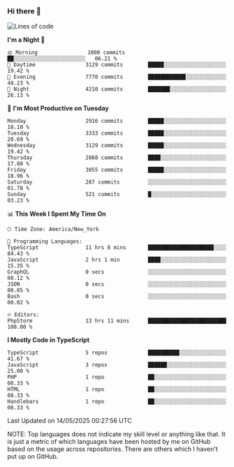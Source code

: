 ### Hi there 👋

<!--
**LynxJinxxy/LynxJinxxy** is a ✨ _special_ ✨ repository because its `README.md` (this file) appears on your GitHub profile.

Here are some ideas to get you started:

- 🔭 I’m currently working on ...
- 🌱 I’m currently learning ...
- 👯 I’m looking to collaborate on ...
- 🤔 I’m looking for help with ...
- 💬 Ask me about ...
- 📫 How to reach me: ...
- 😄 Pronouns: ...
- ⚡ Fun fact: ...
-->

<!--START_SECTION:waka-->
![Lines of code](https://img.shields.io/badge/From%20Hello%20World%20I%27ve%20Written-24.8%20million%20lines%20of%20code-blue)

**I'm a Night 🦉** 

```text
🌞 Morning                1000 commits        ██░░░░░░░░░░░░░░░░░░░░░░░   06.21 % 
🌆 Daytime                3129 commits        █████░░░░░░░░░░░░░░░░░░░░   19.42 % 
🌃 Evening                7770 commits        ████████████░░░░░░░░░░░░░   48.23 % 
🌙 Night                  4210 commits        ███████░░░░░░░░░░░░░░░░░░   26.13 % 
```
📅 **I'm Most Productive on Tuesday** 

```text
Monday                   2916 commits        █████░░░░░░░░░░░░░░░░░░░░   18.10 % 
Tuesday                  3333 commits        █████░░░░░░░░░░░░░░░░░░░░   20.69 % 
Wednesday                3129 commits        █████░░░░░░░░░░░░░░░░░░░░   19.42 % 
Thursday                 2868 commits        ████░░░░░░░░░░░░░░░░░░░░░   17.80 % 
Friday                   3055 commits        █████░░░░░░░░░░░░░░░░░░░░   18.96 % 
Saturday                 287 commits         ░░░░░░░░░░░░░░░░░░░░░░░░░   01.78 % 
Sunday                   521 commits         █░░░░░░░░░░░░░░░░░░░░░░░░   03.23 % 
```


📊 **This Week I Spent My Time On** 

```text
🕑︎ Time Zone: America/New_York

💬 Programming Languages: 
TypeScript               11 hrs 8 mins       █████████████████████░░░░   84.43 % 
JavaScript               2 hrs 1 min         ████░░░░░░░░░░░░░░░░░░░░░   15.35 % 
GraphQL                  0 secs              ░░░░░░░░░░░░░░░░░░░░░░░░░   00.12 % 
JSON                     0 secs              ░░░░░░░░░░░░░░░░░░░░░░░░░   00.05 % 
Bash                     0 secs              ░░░░░░░░░░░░░░░░░░░░░░░░░   00.02 % 

🔥 Editors: 
PhpStorm                 13 hrs 11 mins      █████████████████████████   100.00 % 
```

**I Mostly Code in TypeScript** 

```text
TypeScript               5 repos             ██████████░░░░░░░░░░░░░░░   41.67 % 
JavaScript               3 repos             ██████░░░░░░░░░░░░░░░░░░░   25.00 % 
PHP                      1 repo              ██░░░░░░░░░░░░░░░░░░░░░░░   08.33 % 
HTML                     1 repo              ██░░░░░░░░░░░░░░░░░░░░░░░   08.33 % 
Handlebars               1 repo              ██░░░░░░░░░░░░░░░░░░░░░░░   08.33 % 
```




 Last Updated on 14/05/2025 00:27:56 UTC
<!--END_SECTION:waka-->
NOTE: Top languages does not indicate my skill level or anything like that. It is just a metric of which languages have been hosted by me on GitHub based on the usage across repositories. There are others which I haven't put up on GitHub.
